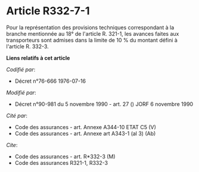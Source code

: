 # Article R332-7-1

Pour la représentation des provisions techniques correspondant à la branche mentionnée au 18° de l'article R. 321-1, les
avances faites aux transporteurs sont admises dans la limite de 10 % du montant défini à l'article R. 332-3.

**Liens relatifs à cet article**

_Codifié par_:

  - Décret n°76-666 1976-07-16

_Modifié par_:

  - Décret n°90-981 du 5 novembre 1990 - art. 27 () JORF 6 novembre 1990

_Cité par_:

  - Code des assurances - art. Annexe A344-10 ETAT C5 (V)
  - Code des assurances - art. Annexe art A343-1 (al 3) (Ab)

_Cite_:

  - Code des assurances - art. R*332-3 (M)
  - Code des assurances R321-1, R332-3

